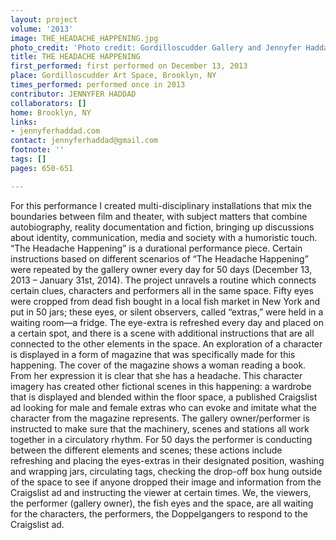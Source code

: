 ```yaml
---
layout: project
volume: '2013'
image: THE_HEADACHE_HAPPENING.jpg
photo_credit: 'Photo credit: Gordilloscudder Gallery and Jennyfer Haddad'
title: THE HEADACHE HAPPENING
first_performed: first performed on December 13, 2013
place: Gordilloscudder Art Space, Brooklyn, NY
times_performed: performed once in 2013
contributor: JENNYFER HADDAD
collaborators: []
home: Brooklyn, NY
links:
- jennyferhaddad.com
contact: jennyferhaddad@gmail.com
footnote: ''
tags: []
pages: 650-651

---
```


For this performance I created multi-disciplinary installations that mix the boundaries between film and theater, with subject matters that combine autobiography, reality documentation and fiction, bringing up discussions about identity, communication, media and society with a humoristic touch. “The Headache Happening” is a durational performance piece. Certain instructions based on different scenarios of  “The Headache Happening” were repeated by the gallery owner every day for 50 days (December 13, 2013 – January 31st, 2014). The project unravels a routine which connects certain clues, characters and performers all in the same space. Fifty eyes were cropped from dead fish bought in a local fish market in New York and put in 50 jars; these eyes, or silent observers, called “extras,” were held in a waiting room—a fridge. The eye-extra is refreshed every day and placed on a certain spot, and there is a scene with additional instructions that are all connected to the other elements in the space. An exploration of a character is displayed in a form of magazine that was specifically made for this happening. The cover of the magazine shows a woman reading a book. From her expression it is clear that she has a headache. This character imagery has created other fictional scenes in this happening: a wardrobe that is displayed and blended within the floor space, a published Craigslist ad looking for male and female extras who can evoke and imitate what the character from the magazine represents. The gallery owner/performer is instructed to make sure that the machinery, scenes and stations all work together in a circulatory rhythm. For 50 days the performer is conducting between the different elements and scenes; these actions include refreshing and placing the eyes-extras in their designated position, washing and wrapping jars, circulating tags, checking the drop-off box hung outside of the space to see if anyone dropped their image and information from the Craigslist ad and instructing the viewer at certain times. We, the viewers, the performer (gallery owner), the fish eyes and the space, are all waiting for the characters, the performers, the Doppelgangers to respond to the Craigslist ad.
